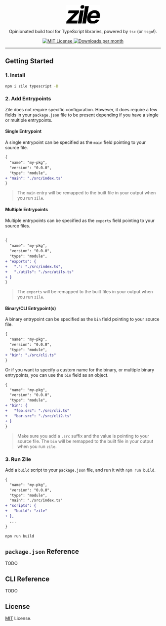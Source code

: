 <p align="center">
  <a href="https://wagmi.sh">
    <picture>
      <source media="(prefers-color-scheme: dark)" srcset="https://raw.githubusercontent.com/wevm/zile/main/.github/lockup-dark.svg">
      <img alt="zile logo" src="https://raw.githubusercontent.com/wevm/zile/main/.github/lockup-light.svg" width="auto" height="60">
    </picture>
  </a>
</p>

<p align="center">
  Opinionated build tool for TypeScript libraries, powered by <code>tsc</code> (or <code>tsgo</code>!).
<p>

<p align="center">
  <a href="https://github.com/wevm/zile/blob/main/LICENSE">
    <picture>
      <source media="(prefers-color-scheme: dark)" srcset="https://img.shields.io/npm/l/zile?colorA=21262d&colorB=21262d">
      <img src="https://img.shields.io/npm/l/zile?colorA=f6f8fa&colorB=f6f8fa" alt="MIT License">
    </picture>
  </a>
  <a href="https://www.npmjs.com/package/zile">
    <picture>
      <source media="(prefers-color-scheme: dark)" srcset="https://img.shields.io/npm/dm/zile?colorA=21262d&colorB=21262d">
      <img src="https://img.shields.io/npm/dm/zile?colorA=f6f8fa&colorB=f6f8fa" alt="Downloads per month">
    </picture>
  </a>
</p>

---

## Getting Started

### 1. Install

```sh
npm i zile typescript -D
```

### 2. Add Entrypoints

Zile does not require specific configuration. However, it does require a few fields in your `package.json` file to be present depending if you have a single or multiple entrypoints.

#### Single Entrypoint

A single entrypoint can be specified as the `main` field pointing to your source file.

```diff
{
  "name": "my-pkg",
  "version": "0.0.0",
  "type": "module",
+ "main": "./src/index.ts"
}
```

> The `main` entry will be remapped to the built file in your output when you run `zile`.

#### Multiple Entrypoints

Multiple entrypoints can be specified as the `exports` field pointing to your source files.

```diff

{
  "name": "my-pkg",
  "version": "0.0.0",
  "type": "module",
+ "exports": {
+   ".": "./src/index.ts",
+   "./utils": "./src/utils.ts"
+ }
}
```

> The `exports` will be remapped to the built files in your output when you run `zile`.

#### Binary/CLI Entrypoint(s)

A binary entrypoint can be specified as the `bin` field pointing to your source file.

```diff
{
  "name": "my-pkg",
  "version": "0.0.0",
  "type": "module",
+ "bin": "./src/cli.ts"
}
```

Or if you want to specify a custom name for the binary, or multiple binary entrypoints, you can use the `bin` field as an object.

```diff
{
  "name": "my-pkg",
  "version": "0.0.0",
  "type": "module",
+ "bin": {
+   "foo.src": "./src/cli.ts"
+   "bar.src": "./src/cli2.ts"
+ }
}
```

> Make sure you add a `.src` suffix and the value is pointing to your source file. The `bin` will be remapped to the built file in your output when you run `zile`.

### 3. Run Zile

Add a `build` script to your `package.json` file, and run it with `npm run build`.

```diff
{
  "name": "my-pkg",
  "version": "0.0.0",
  "type": "module",
  "main": "./src/index.ts"
+ "scripts": {
+   "build": "zile"
+ },
  ...
}
```

```sh
npm run build
```

## `package.json` Reference

TODO

## CLI Reference

TODO

## License

[MIT](./LICENSE) License.

